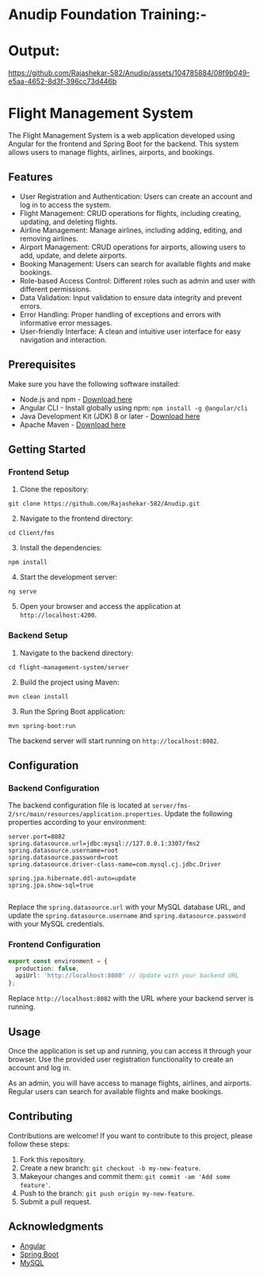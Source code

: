 # Anudip Foundation Training:-
# Output:


https://github.com/Rajashekar-582/Anudip/assets/104785884/08f9b049-e5aa-4652-8d3f-396cc73d446b



# Flight Management System

The Flight Management System is a web application developed using Angular for the frontend and Spring Boot for the backend. This system allows users to manage flights, airlines, airports, and bookings.

## Features

- User Registration and Authentication: Users can create an account and log in to access the system.
- Flight Management: CRUD operations for flights, including creating, updating, and deleting flights.
- Airline Management: Manage airlines, including adding, editing, and removing airlines.
- Airport Management: CRUD operations for airports, allowing users to add, update, and delete airports.
- Booking Management: Users can search for available flights and make bookings.
- Role-based Access Control: Different roles such as admin and user with different permissions.
- Data Validation: Input validation to ensure data integrity and prevent errors.
- Error Handling: Proper handling of exceptions and errors with informative error messages.
- User-friendly Interface: A clean and intuitive user interface for easy navigation and interaction.

## Prerequisites

Make sure you have the following software installed:

- Node.js and npm - [Download here](https://nodejs.org)
- Angular CLI - Install globally using npm: `npm install -g @angular/cli`
- Java Development Kit (JDK) 8 or later - [Download here](https://www.oracle.com/java/technologies/javase-jdk11-downloads.html)
- Apache Maven - [Download here](https://maven.apache.org/download.cgi)

## Getting Started

### Frontend Setup

1. Clone the repository:

```shell
git clone https://github.com/Rajashekar-582/Anudip.git
```

2. Navigate to the frontend directory:

```shell
cd Client/fms
```

3. Install the dependencies:

```shell
npm install
```

4. Start the development server:

```shell
ng serve
```

5. Open your browser and access the application at `http://localhost:4200`.

### Backend Setup

1. Navigate to the backend directory:

```shell
cd flight-management-system/server
```

2. Build the project using Maven:

```shell
mvn clean install
```

3. Run the Spring Boot application:

```shell
mvn spring-boot:run
```

The backend server will start running on `http://localhost:8082`.

## Configuration

### Backend Configuration

The backend configuration file is located at `server/fms-2/src/main/resources/application.properties`. Update the following properties according to your environment:

```properties
server.port=8082
spring.datasource.url=jdbc:mysql://127.0.0.1:3307/fms2
spring.datasource.username=root
spring.datasource.password=root
spring.datasource.driver-class-name=com.mysql.cj.jdbc.Driver

spring.jpa.hibernate.ddl-auto=update
spring.jpa.show-sql=true


```

Replace the `spring.datasource.url` with your MySQL database URL, and update the `spring.datasource.username` and `spring.datasource.password` with your MySQL credentials.

### Frontend Configuration

```typescript
export const environment = {
  production: false,
  apiUrl: 'http://localhost:8080' // Update with your backend URL
};
```

Replace `http://localhost:8082` with the URL where your backend server is running.

## Usage

Once the application is set up and running, you can access it through your browser. Use the provided user registration functionality to create an account and log in.

As an admin, you will have access to manage flights, airlines, and airports. Regular users can search for available flights and make bookings.

## Contributing

Contributions are welcome! If you want to contribute to this project, please follow these steps:

1. Fork this repository.
2. Create a new branch: `git checkout -b my-new-feature`.
3. Makeyour changes and commit them: `git commit -am 'Add some feature'`.
4. Push to the branch: `git push origin my-new-feature`.
5. Submit a pull request.


## Acknowledgments

- [Angular](https://angular.io/)
- [Spring Boot](https://spring.io/projects/spring-boot)
- [MySQL](https://www.mysql.com/)
